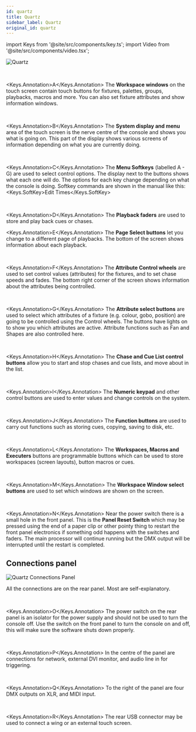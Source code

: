 ```yaml
---
id: quartz
title: Quartz
sidebar_label: Quartz
original_id: quartz
---
```


import Keys from '@site/src/components/key.ts';
import Video from '@site/src/components/video.tsx';

![Quartz](/docs/images/Quartz.png)

<br/>

<Keys.Annotation>A</Keys.Annotation> The <strong>Workspace windows</strong> on the touch screen contain touch buttons for
fixtures, palettes, groups, playbacks, macros and more. You can also set
fixture attributes and show information windows.

<br/>

<Keys.Annotation>B</Keys.Annotation> The <strong>System display and menu</strong> area of the touch screen is the nerve
centre of the console and shows you what is going on. This part of the
display shows various screens of information depending on what you are
currently doing.

<br/>

<Keys.Annotation>C</Keys.Annotation> The <strong>Menu Softkeys</strong> (labelled A - G) are used to select control
options. The display next to the buttons shows what each one will do.
The options for each key change depending on what the console is doing.
Softkey commands are shown in the manual like this:
<Keys.SoftKey>Edit Times</Keys.SoftKey>

<br/>

<Keys.Annotation>D</Keys.Annotation> The <strong>Playback faders</strong> are used to store and play back cues or chases.
<br/>

<Keys.Annotation>E</Keys.Annotation> The <strong>Page Select buttons</strong> let you change to a different page of
playbacks. The bottom of the screen shows information about each
playback.

<br/>

<Keys.Annotation>F</Keys.Annotation> The <strong>Attribute Control wheels</strong> are used to set control values
(attributes) for the fixtures, and to set chase speeds and fades. The
bottom right corner of the screen shows information about the attributes
being controlled.

<br/>

<Keys.Annotation>G</Keys.Annotation> The <strong>Attribute select buttons</strong> are used to select which attributes of
a fixture (e.g. colour, gobo, position) are going to be controlled using
the Control wheels. The buttons have lights on to show you which
attributes are active. Attribute functions such as Fan and Shapes are
also controlled here.

<br/>

<Keys.Annotation>H</Keys.Annotation> The <strong>Chase and Cue List control buttons</strong> allow you to start and stop
chases and cue lists, and move about in the list.

<br/>

<Keys.Annotation>I</Keys.Annotation> The <strong>Numeric keypad</strong> and other control buttons are used to enter
values and change controls on the system.

<br/>

<Keys.Annotation>J</Keys.Annotation> The <strong>Function buttons</strong> are used to carry out functions such as storing
cues, copying, saving to disk, etc.

<br/>

<Keys.Annotation>L</Keys.Annotation> The <strong>Workspaces, Macros and Executers</strong> buttons are programmable
buttons which can be used to store workspaces (screen layouts), button
macros or cues.

<br/>

<Keys.Annotation>M</Keys.Annotation> The <strong>Workspace Window select buttons</strong> are used to set which windows
are shown on the screen.

<br/>

<Keys.Annotation>N</Keys.Annotation> Near the power switch there is a small hole in the front panel. This is
the <strong>Panel Reset Switch</strong> which may be pressed using the end of a
paper clip or other pointy thing to restart the front panel electronics
if something odd happens with the switches and faders. The main
processor will continue running but the DMX output will be interrupted
until the restart is completed.

## Connections panel

![Quartz Connections Panel](/docs/images/Quartz-Connections-Panel.png)

All the connections are on the rear panel. Most are self-explanatory.

<br/>

<Keys.Annotation>O</Keys.Annotation> The power switch on the rear panel is an isolator for the power supply
and should not be used to turn the console off. Use the switch on the
front panel to turn the console on and off, this will make sure the software shuts
down properly.

<br/>

<Keys.Annotation>P</Keys.Annotation> In the centre of the panel are connections for network, external DVI monitor,
and audio line in for triggering.

<br/>

<Keys.Annotation>Q</Keys.Annotation> To the right of the panel are four DMX outputs on XLR, and MIDI input.

<br/>

<Keys.Annotation>R</Keys.Annotation> The rear USB connector may be used to connect a wing or an external
touch screen.
